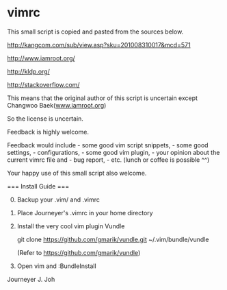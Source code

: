 vimrc
=====


This small script is copied and pasted from the sources below.

http://kangcom.com/sub/view.asp?sku=201008310017&mcd=571

http://www.iamroot.org/

http://kldp.org/

http://stackoverflow.com/

This means that the original author of this script is uncertain except Changwoo Baek(www.iamroot.org)

So the license is uncertain.

Feedback is highly welcome.

Feedback would include 
	- some good vim script snippets, 
	- some good settings, 
	- configurations, 
	- some good vim plugin,
	- your opinion about the current vimrc file and 
	- bug report, 
	- etc. (lunch or coffee is possible ^^)

Your happy use of this small script also welcome.


=== Install Guide ===

0. Backup your .vim/ and .vimrc

1. Place Journeyer's .vimrc in your home directory

2. Install the very cool vim plugin Vundle

	git clone https://github.com/gmarik/vundle.git ~/.vim/bundle/vundle

	(Refer to https://github.com/gmarik/vundle)

3. Open vim and :BundleInstall


Journeyer J. Joh

